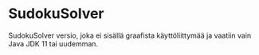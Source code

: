 # SudokuSolver

SudokuSolver versio, joka ei sisällä graafista käyttöliittymää ja vaatiin vain Java JDK 11 tai uudemman.
